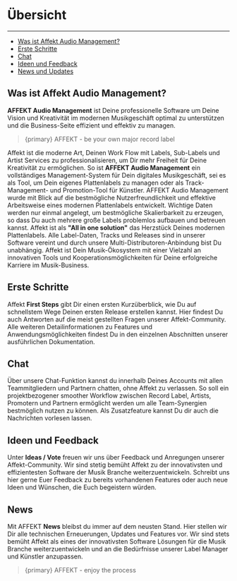# Übersicht 

---

- [Was ist Affekt Audio Management?](#was-ist-affekt-audio-management)
- [Erste Schritte](#first-steps)
- [Chat](#chat)
- [Ideen und Feedback](#ideas-vote)
- [News und Updates](#news)

<a name="was-ist-affekt-audio-management"></a>
## Was ist Affekt Audio Management?
**AFFEKT Audio Management** ist Deine professionelle Software um Deine Vision und Kreativität im modernen Musikgeschäft optimal zu unterstützen und die Business-Seite effizient und effektiv zu managen. 

> {primary} AFFEKT - be your own major record label 

Affekt ist die moderne Art, Deinen Work Flow mit Labels, Sub-Labels und Artist Services zu professionalisieren, um Dir mehr Freiheit für Deine Kreativität zu ermöglichen. So ist **AFFEKT Audio Management** ein vollständiges Management-System für Dein digitales Musikgeschäft, sei es als Tool, um Dein eigenes Plattenlabels zu managen oder als Track-Management- und Promotion-Tool für Künstler.
AFFEKT Audio Management wurde mit Blick auf die bestmögliche Nutzerfreundlichkeit und effektive Arbeitsweise eines modernen Plattenlabels entwickelt.
Wichtige Daten werden nur einmal angelegt, um bestmögliche Skalierbarkeit zu erzeugen, so dass Du auch mehrere große Labels problemlos aufbauen und betreuen kannst. Affekt ist als **"All in one solution"** das Herzstück Deines modernen Plattenlabels. Alle Label-Daten, Tracks und Releases sind in unserer Software vereint und durch unsere Multi-Distributoren-Anbindung bist Du unabhängig.
Affekt ist Dein Musik-Ökosystem mit einer Vielzahl an innovativen Tools und Kooperationsmöglichkeiten für Deine erfolgreiche Karriere im Musik-Business.

<a name="first-steps"></a>
## Erste Schritte

Affekt **First Steps** gibt Dir einen ersten Kurzüberblick, wie Du auf schnellstem Wege Deinen ersten Release erstellen kannst.
Hier findest Du auch Antworten auf die meist gestellten Fragen unserer Affekt-Community.
Alle weiteren Detailinformationen zu Features und Anwendungsmöglichkeiten findest Du in den einzelnen Abschnitten unserer ausführlichen Dokumentation.

<a name="chat"></a>
## Chat
Über unsere Chat-Funktion kannst du innerhalb Deines Accounts mit allen Teammitgliedern und Partnern chatten, ohne Affekt zu verlassen.
So soll ein projektbezogener smoother Workflow zwischen Record Label, Artists, Promotern und Partnern ermöglicht werden um alle Team-Synergien bestmöglich nutzen zu können.
Als Zusatzfeature kannst Du dir auch die Nachrichten vorlesen lassen.

<a name="ideas-vote"></a>
## Ideen und Feedback
Unter **Ideas / Vote** freuen wir uns über Feedback und Anregungen unserer Affekt-Community.
Wir sind stetig bemüht Affekt zu der innovativsten und effizientesten Software der Musik Branche weiterzuentwickeln.
Schreibt uns hier gerne Euer Feedback zu bereits vorhandenen Features oder auch neue Ideen und Wünschen, die Euch begeistern würden.

<a name="news"></a>
## News
Mit AFFEKT **News** bleibst du immer auf dem neusten Stand. Hier stellen wir Dir alle technischen Erneuerungen, Updates und Features vor.
Wir sind stets bemüht Affekt als eines der innovativsten Software Lösungen für die Musik Branche weiterzuentwickeln und an die Bedürfnisse unserer Label Manager und Künstler anzupassen.

> {primary} AFFEKT - enjoy the process


